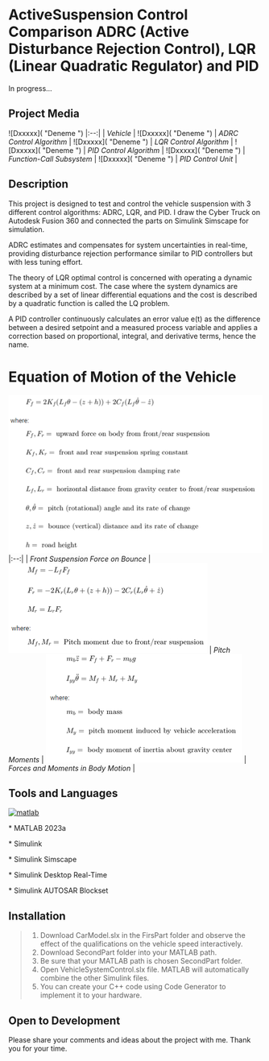 # ActiveSuspension Control Comparison ADRC (Active Disturbance Rejection Control), LQR (Linear Quadratic Regulator) and PID
In progress...
## Project Media
![Dxxxxx]( "Deneme ")
|:--:|
| *Vehicle* |
![Dxxxxx]( "Deneme ")
| *ADRC Control Algorithm* |
![Dxxxxx]( "Deneme ")
| *LQR Control Algorithm* |
![Dxxxxx]( "Deneme ")
| *PID Control Algorithm* |
![Dxxxxx]( "Deneme ")
| *Function-Call Subsystem* |
![Dxxxxx]( "Deneme ")
| *PID Control Unit* |

## Description
<p>This project is designed to test and control the vehicle suspension with 3 different control algorithms: ADRC, LQR, and PID. I draw the Cyber Truck on Autodesk Fusion 360 and connected the parts on Simulink Simscape for simulation.</p> 
<p>ADRC estimates and compensates for system uncertainties in real-time, providing disturbance rejection performance similar to PID controllers but with less tuning effort.</p> 
<p>The theory of LQR optimal control is concerned with operating a dynamic system at a minimum cost. The case where the system dynamics are described by a set of linear differential equations and the cost is described by a quadratic function is called the LQ problem. </p>
<p>A PID controller continuously calculates an error value e(t) as the difference between a desired setpoint and a measured process variable and applies a correction based on proportional, integral, and derivative terms, hence the name.</p> 

# Equation of Motion of the Vehicle
![Dxxxxx](https://github.com/omerfaruktekin13/ActiveSuspensionControlComparisonADRC-LQR-PID/blob/main/Media/Equations/e_1.png "Deneme ")
|:--:|
| *Front Suspension Force on Bounce* |
![Dxxxxx](https://github.com/omerfaruktekin13/ActiveSuspensionControlComparisonADRC-LQR-PID/blob/main/Media/Equations/e_2.png "Deneme ")
| *Pitch Moments* |
![Dxxxxx](https://github.com/omerfaruktekin13/ActiveSuspensionControlComparisonADRC-LQR-PID/blob/main/Media/Equations/e_3.png "Deneme ")
| *Forces and Moments in Body Motion* |

## Tools and Languages
<a href="https://www.mathworks.com/" target="_blank" rel="noreferrer"> <img src="https://upload.wikimedia.org/wikipedia/commons/2/21/Matlab_Logo.png" alt="matlab" width="40" height="40"/> </a>
<p> * MATLAB 2023a </p>
<p> * Simulink </p>
<p> * Simulink Simscape </p>
<p> * Simulink Desktop Real-Time </p>
<p> * Simulink AUTOSAR Blockset </p>

## Installation
> 1. Download CarModel.slx in the FirsPart folder and observe the effect of the qualifications on the vehicle speed interactively.
> 2. Download SecondPart folder into your MATLAB path.
> 3. Be sure that your MATLAB path is chosen SecondPart folder.
> 4. Open VehicleSystemControl.slx file. MATLAB will automatically combine the other Simulink files.
> 5. You can create your C++ code using Code Generator to implement it to your hardware.

## Open to Development
Please share your comments and ideas about the project with me. Thank you for your time.
